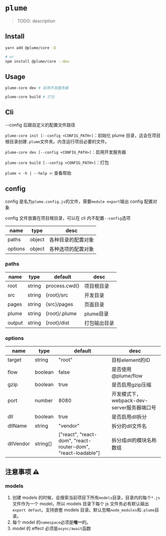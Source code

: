 # `plume`

> TODO: description

## Install

```bash
yarn add @plume/core -D

# or
npm install @plume/core --dev
```

## Usage

```bash
plume-core dev # 启用开发服务器

plume-core build # 打包
```

## Cli

--config 后跟自定义的配置文件路径

`plume-core init [--config <CONFIG_PATH>]`：初始化 plume 目录，这会在项目根目录创建`.plume`文件夹。内含运行项目必要的文件。

`plume-core dev [--config <CONFIG_PATH>]`：启用开发服务器

`plume-core build [--config <CONFIG_PATH>]`：打包

`plume < -h | --help >`: 查看帮助

## config

config 是名为`plume.config.js`的文件，需要`module export`输出 config 配置对象

config 文件放置在项目根目录，可以在 cli 内不配置`--config`选项

| name    | type   | desc               |
| ------- | ------ | ------------------ |
| paths   | object | 各种目录的配置对象 |
| options | object | 各种选项的配置对象 |

### paths

| name   | type   | default       | desc         |
| ------ | ------ | ------------- | ------------ |
| root   | string | process.cwd() | 项目根目录   |
| src    | string | {root}/src    | 开发目录     |
| pages  | string | {src}/pages   | 页面目录     |
| plume  | string | {root}/.plume | plume目录    |
| output | string | {root}/dist   | 打包输出目录 |

### options

| name      | type     | default                                                      | desc                                       |
| --------- | -------- | ------------------------------------------------------------ | ------------------------------------------ |
| target    | string   | "root"                                                       | 目标element的ID                            |
| flow      | boolean  | false                                                        | 是否使用 @plume/flow                       |
| gzip      | boolean  | true                                                         | 是否启用gzip压缩                           |
| port      | number   | 8080                                                         | 开发模式下，webpack-dev-server服务器端口号 |
| dll       | boolean  | true                                                         | 是否启用dll拆分                            |
| dllName   | string   | "vendor"                                                     | 拆分的dll文件名                            |
| dllVendor | string[] | ["react", "react-dom", "react-router-dom", "react-loadable"] | 拆分成dll的模块名称数组                    |

## 注意事项 ⚠️

### models

1. 创建 models 的时候，会搜索当前项目下所有`models`目录，目录内的每个`*.js`文件作为一个 model，所以 models 目录下每个 js 文件务必有默认输出 `export defaut`。支持嵌套 models 目录。默认忽略`node_modules`和`.plume`目录。
2. 每个 model 的`namespace`必须是**唯一**的。
3. model 的 effect 必须是`async/await`函数
